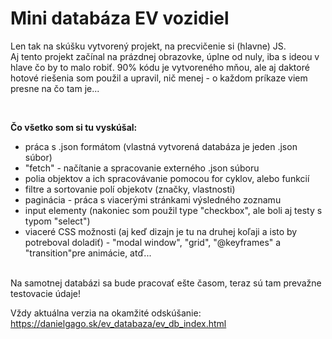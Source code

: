 # Mini databáza EV vozidiel

Len tak na skúšku vytvorený projekt, na precvičenie si (hlavne) JS.   
 Aj tento projekt začínal na prázdnej obrazovke, úplne od nuly, iba s ideou v hlave čo by to malo robiť. 90% kódu je vytvoreného mňou, ale aj daktoré hotové riešenia som použil a upravil, nič menej - o každom príkaze viem presne na čo tam je...

<br>

**Čo všetko som si tu vyskúšal:**
- práca s .json formátom (vlastná vytvorená databáza je jeden .json súbor)
- "fetch" - načítanie a spracovanie externého .json súboru
- polia objektov a ich spracovávanie pomocou for cyklov, alebo funkcií  
- filtre a sortovanie polí objekotv (značky, vlastnosti)
- paginácia - práca s viacerými stránkami výsledného zoznamu
- input elementy (nakoniec som použil type "checkbox", ale boli aj testy s typom "select")
- viaceré CSS možnosti (aj keď dizajn je tu na druhej koľaji a isto by potreboval doladiť) - "modal window", "grid", "@keyframes" a "transition"pre animácie, atď... 

 <br> 
Na samotnej databázi sa bude pracovať ešte časom, teraz sú tam prevažne testovacie údaje!

  Vždy aktuálna verzia na okamžité odskúšanie:  
  https://danielgago.sk/ev_databaza/ev_db_index.html
